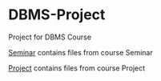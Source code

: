 # DBMS-Project
Project for DBMS Course

[Seminar](https://github.com/electron0zero/DBMS-Project/tree/master/Seminar) contains files from course Seminar

[Project](https://github.com/electron0zero/DBMS-Project/tree/master/Project) contains files from course Project
